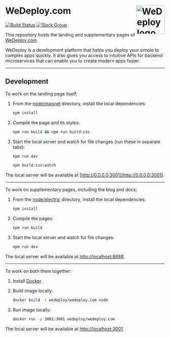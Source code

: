 # WeDeploy.com [<img src="https://avatars3.githubusercontent.com/u/10002920" alt="WeDeploy logo" width="90" height="90" align="right">][wedeploy]

[![Build Status][cli-img]][cli-url]
[![Slack Group][irc-img]][irc-url]

This repository hosts the landing and supplementary pages of [WeDeploy.com][wedeploy].

WeDeploy is a development platform that helps you deploy your simple to complex
apps quickly. It also gives you access to intuitive APIs for backend
microservices that can enable you to create modern apps faster.

---

## Development

To work on the landing page itself;

1. From the [node/magnet](node/magnet) directory, install the local
   dependencies:

   ```sh
   npm install
   ```

2. Compile the page and its styles:

   ```sh
   npm run build && npm run build:css
   ```

3. Start the local server and watch for file changes (run these in separate
   tabs):

   ```sh
   npm run dev
   ```

   ```sh
   npm build:css:watch
   ```

The local server will be available at
[http://0.0.0.0:3001](http://0.0.0.0:3001).

---

To work on supplementary pages, including the blog and docs;

1. From the [node/electric](node/electric) directory, install the local
   dependencies:

   ```sh
   npm install
   ```

2. Compile the pages:

   ```sh
   npm run build
   ```

3. Start the local server and watch for file changes:

   ```sh
   npm run dev
   ```

The local server will be available at
[http://localhost:8888](http://localhost:8888).

---

To work on both them together:

1. Install [Docker](https://www.docker.com/get-docker).
2. Build image locally:

   ```sh
   docker build -t wedeploy/wedeploy.com node
   ```
   
3. Run image locally:

   ```sh
   docker run -p 3001:3001 wedeploy/wedeploy.com
   ```

The local server will be available at
[http://localhost:3001](http://localhost:3001).

[wedeploy]: https://wedeploy.com/
[cli-url]: https://ci.wedeploy.com/job/wedeploy/job/wedeploy.com/job/master/
[cli-img]: https://ci.wedeploy.com/buildStatus/icon?job=wedeploy/wedeploy.com/master
[irc-url]: https://chat.wedeploy.com/
[irc-img]: https://chat.wedeploy.com/badge.svg
